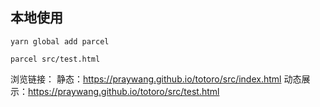 ## 本地使用
```
yarn global add parcel

parcel src/test.html
```
浏览链接：
静态：https://praywang.github.io/totoro/src/index.html
动态展示：https://praywang.github.io/totoro/src/test.html
